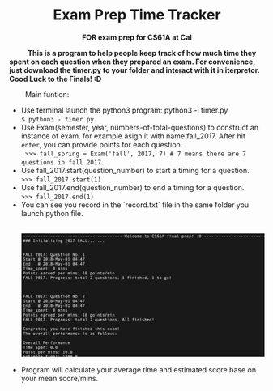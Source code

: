 <h1 align="center">Exam Prep Time Tracker</h1>
<b><p align="center"> FOR exam prep for CS61A at Cal </p></b>
<b>&nbsp;  &nbsp;  &nbsp;  &nbsp;  This is a program to help people keep track of how much time they spent on each question when they prepared an exam. For convenience, just download the timer.py to your folder and interact with it in iterpretor. Good Luck to the Finals! :D </b></br>

<p>&nbsp;  &nbsp;  &nbsp;  &nbsp;  Main funtion:</p> 


<ul>
  <li>Use terminal launch the python3 program: python3 -i timer.py</li>
  <code>$ python3 - timer.py</code>
  </br>
  <li>Use Exam(semester, year, numbers-of-total-questions) to construct an instance of exam. for example asign it with name fall_2017. After hit <code>enter</code>, you can provide points for each question. </li>
  <code> >>> fall_spring = Exam('fall', 2017, 7) # 7 means there are 7 questions in fall 2017. </code>
  </br>
  <li>Use fall_2017.start(question_number) to start a timing for a question.</li>
  <code>>>> fall_2017.start(1)</code>
  </br>
  <li>Use fall_2017.end(question_number) to end a timing for a question.</li>
  <code>>>> fall_2017.end(1)</code>
  </br>
  <li>You can see you record in the `record.txt` file in the same folder you launch python file.</li></br>
  
  ![Record file](https://github.com/Crazy-Jack/Exam-prep-time-tracker/blob/master/Screen%20Shot%200030-05-01%20at%2004.49.13.png?raw=true)
  </br>
  <li>Program will calculate your average time and estimated score base on your mean score/mins. </li>
</ul>




